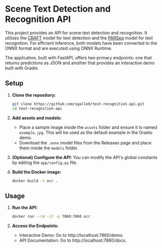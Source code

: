 # Scene Text Detection and Recognition API

This project provides an API for scene text detection and recognition. It utilizes the [CRAFT](https://github.com/clovaai/CRAFT-pytorch) model for text detection and the [PARSeq](https://github.com/baudm/parseq) model for text recognition. For efficient inference, both models have been converted to the ONNX format and are executed using ONNX Runtime.

The application, built with FastAPI, offers two primary endpoints: one that returns predictions as JSON and another that provides an interactive demo built with Gradio.


## Setup

1. **Clone the repository:**
    ```bash
    git clone https://github.com/sgalle9/text-recognition-api.git
    cd text-recognition-api
    ```

2. **Add assets and models:**
    - Place a sample image inside the `assets` folder and ensure it is named `example.jpg`. This will be used as the default example in the Gradio demo.
    - Download the `.onnx` model files from the Releases page and place them inside the `models` folder.

3. **(Optional) Configure the API:** You can modify the API's global constants by editing the `app/config.py` file.

4. **Build the Docker image:**
    ```bash
    docker build -t ocr .
    ```


## Usage

1. **Run the API:**

    ```bash
    docker run --rm -it -p 7860:7860 ocr
    ```

2. **Access the Endpoints:**

    - Interactive Demo: Go to http://localhost:7860/demo.
    - API Documentation: Go to http://localhost:7860/docs.
